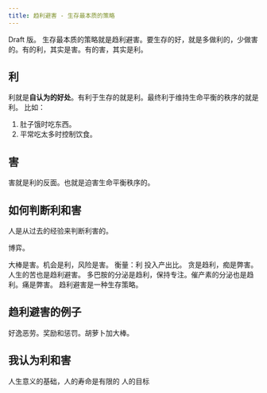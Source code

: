 ```yaml
---
title: 趋利避害 - 生存最本质的策略 
---
```


Draft 版。
生存最本质的策略就是趋利避害。要生存的好，就是多做利的，少做害的。有的利，其实是害。有的害，其实是利。

## 利
利就是**自认为的好处**。有利于生存的就是利。最终利于维持生命平衡的秩序的就是利。
比如：
1. 肚子饿时吃东西。
2. 平常吃太多时控制饮食。

## 害
害就是利的反面。也就是迫害生命平衡秩序的。

## 如何判断利和害
人是从过去的经验来判断利害的。

博弈。

大棒是害。机会是利，风险是害。
衡量：利 投入产出比。
贪是趋利，痴是弊害。人生的苦也是趋利避害。
多巴胺的分泌是趋利，保持专注。催产素的分泌也是趋利。痛是弊害。
趋利避害是一种生存策略。

## 趋利避害的例子
好逸恶劳。奖励和惩罚。胡萝卜加大棒。

## 我认为利和害



人生意义的基础，人的寿命是有限的
人的目标